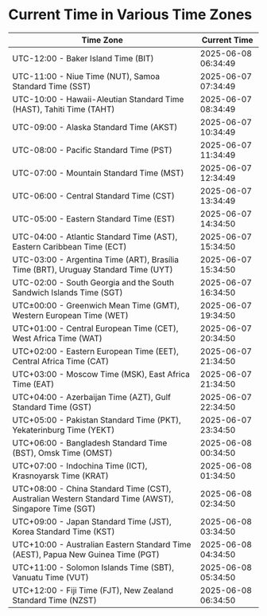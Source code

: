 # Current Time in Various Time Zones

| Time Zone | Current Time |
|-----------|--------------|
| UTC-12:00 - Baker Island Time (BIT) | 2025-06-08 06:34:49 |
| UTC-11:00 - Niue Time (NUT), Samoa Standard Time (SST) | 2025-06-07 07:34:49 |
| UTC-10:00 - Hawaii-Aleutian Standard Time (HAST), Tahiti Time (TAHT) | 2025-06-07 08:34:49 |
| UTC-09:00 - Alaska Standard Time (AKST) | 2025-06-07 10:34:49 |
| UTC-08:00 - Pacific Standard Time (PST) | 2025-06-07 11:34:49 |
| UTC-07:00 - Mountain Standard Time (MST) | 2025-06-07 12:34:49 |
| UTC-06:00 - Central Standard Time (CST) | 2025-06-07 13:34:49 |
| UTC-05:00 - Eastern Standard Time (EST) | 2025-06-07 14:34:50 |
| UTC-04:00 - Atlantic Standard Time (AST), Eastern Caribbean Time (ECT) | 2025-06-07 15:34:50 |
| UTC-03:00 - Argentina Time (ART), Brasília Time (BRT), Uruguay Standard Time (UYT) | 2025-06-07 15:34:50 |
| UTC-02:00 - South Georgia and the South Sandwich Islands Time (SGT) | 2025-06-07 16:34:50 |
| UTC±00:00 - Greenwich Mean Time (GMT), Western European Time (WET) | 2025-06-07 19:34:50 |
| UTC+01:00 - Central European Time (CET), West Africa Time (WAT) | 2025-06-07 20:34:50 |
| UTC+02:00 - Eastern European Time (EET), Central Africa Time (CAT) | 2025-06-07 21:34:50 |
| UTC+03:00 - Moscow Time (MSK), East Africa Time (EAT) | 2025-06-07 21:34:50 |
| UTC+04:00 - Azerbaijan Time (AZT), Gulf Standard Time (GST) | 2025-06-07 22:34:50 |
| UTC+05:00 - Pakistan Standard Time (PKT), Yekaterinburg Time (YEKT) | 2025-06-07 23:34:50 |
| UTC+06:00 - Bangladesh Standard Time (BST), Omsk Time (OMST) | 2025-06-08 00:34:50 |
| UTC+07:00 - Indochina Time (ICT), Krasnoyarsk Time (KRAT) | 2025-06-08 01:34:50 |
| UTC+08:00 - China Standard Time (CST), Australian Western Standard Time (AWST), Singapore Time (SGT) | 2025-06-08 02:34:50 |
| UTC+09:00 - Japan Standard Time (JST), Korea Standard Time (KST) | 2025-06-08 03:34:50 |
| UTC+10:00 - Australian Eastern Standard Time (AEST), Papua New Guinea Time (PGT) | 2025-06-08 04:34:50 |
| UTC+11:00 - Solomon Islands Time (SBT), Vanuatu Time (VUT) | 2025-06-08 05:34:50 |
| UTC+12:00 - Fiji Time (FJT), New Zealand Standard Time (NZST) | 2025-06-08 06:34:50 |
